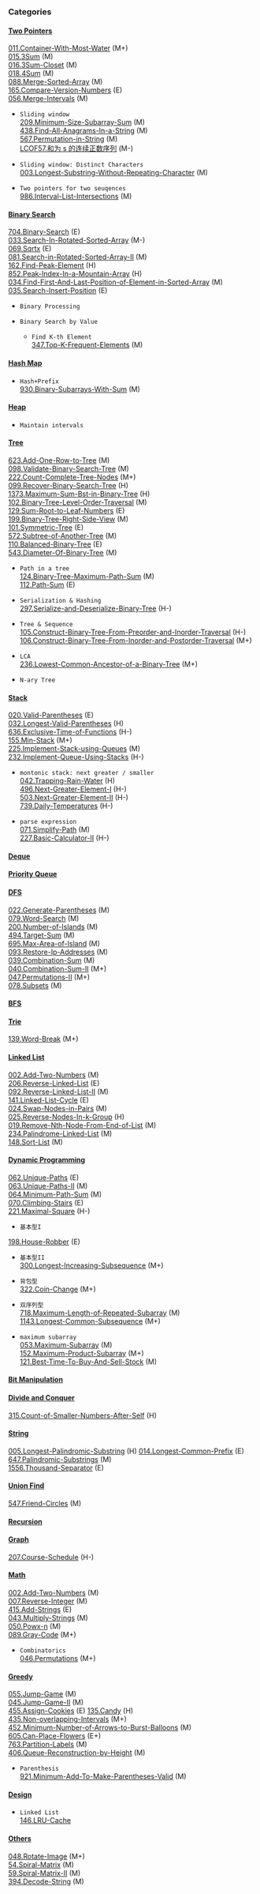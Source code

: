 ### Categories

#### [Two Pointers](https://github.com/monster898/leetcode/tree/master/Two_Pointers)

[011.Container-With-Most-Water](https://github.com/monster898/leetcode/tree/master/Two_Pointers/011.Container-With-Most-Water) (M+)  
[015.3Sum](https://github.com/monster898/leetcode/tree/master/Two_Pointers/015.3Sum) (M)  
[016.3Sum-Closet](https://github.com/monster898/leetcode/tree/master/Two_Pointers/016.3Sum-Closet) (M)  
[018.4Sum](https://github.com/monster898/leetcode/tree/master/Two_Pointers/018.4Sum) (M)  
[088.Merge-Sorted-Array](https://github.com/monster898/leetcode/tree/master/Two_Pointers/088.Merge-Sorted-Array) (M)  
[165.Compare-Version-Numbers](https://github.com/monster898/leetcode/tree/master/Two_Pointers/165.Compare-Version-Numbers) (E)  
[056.Merge-Intervals](https://github.com/monster898/leetcode/tree/master/Two_Pointers/056.Merge-Intervals) (M)

- `Sliding window`  
  [209.Minimum-Size-Subarray-Sum](https://github.com/monster898/leetcode/tree/master/Two_Pointers/209.Minimum-Size-Subarray-Sum) (M)  
  [438.Find-All-Anagrams-In-a-String](https://github.com/monster898/leetcode/tree/master/Two_Pointers/438.Find-All-Anagrams-In-a-String) (M)  
  [567.Permutation-in-String](https://github.com/monster898/leetcode/tree/master/Two_Pointers/567.Permutation-in-String) (M)  
  [LCOF57.和为 s 的连续正数序列](https://github.com/monster898/leetcode/tree/master/Two_Pointers/LCOF57.和为s的连续正数序列) (M-)

- `Sliding window: Distinct Characters`  
  [003.Longest-Substring-Without-Repeating-Character](https://github.com/monster898/leetcode/tree/master/Two_Pointers/003.Longest-Substring-Without-Repeating-Character) (M)

- `Two pointers for two seuqences`  
  [986.Interval-List-Intersections](https://github.com/monster898/leetcode/Two_Pointers/986.Interval-List-Intersections) (M)

#### [Binary Search](https://github.com/monster898/leetcode/tree/master/Binary_Search)

[704.Binary-Search](https://github.com/monster898/leetcode/tree/master/Binary_Search/704.Binary-Search) (E)  
[033.Search-In-Rotated-Sorted-Array](https://github.com/monster898/leetcode/tree/master/Binary_Search/033.Search-In-Rotated-Sorted-Array) (M-)  
[069.Sqrtx](https://github.com/monster898/leetcode/tree/master/Binary_Search/069.Sqrtx) (E)  
[081.Search-in-Rotated-Sorted-Array-II](https://github.com/monster898/leetcode/tree/master/Binary_Search/081.Search-in-Rotated-Sorted-Array-II) (M)  
[162.Find-Peak-Element](https://github.com/monster898/leetcode/tree/master/Binary_Search/162.Find-Peak-Element) (H)  
[852.Peak-Index-In-a-Mountain-Array](https://github.com/monster898/leetcode/tree/master/Binary_Search/852.Peak-Index-In-a-Mountain-Array) (H)  
[034.Find-First-And-Last-Position-of-Element-in-Sorted-Array](https://github.com/monster898/leetcode/tree/master/Binary_Search/Find-First-And-Last-Position-of-Element-in-Sorted-Array) (M)  
[035.Search-Insert-Position](https://github.com/monster898/leetcode/tree/master/Binary_Search/035.Search-Insert-Position) (E)

- `Binary Processing`

- `Binary Search by Value`

  - `Find K-th Element`  
    [347.Top-K-Frequent-Elements](https://github.com/monster898/leetcode/tree/master/Binary_Search/347.Top-K-Frequent-Elements) (M)

#### [Hash Map](https://github.com/monster898/leetcode/tree/master/Hash)

- `Hash+Prefix`  
  [930.Binary-Subarrays-With-Sum](https://github.com/monster898/leetcode/tree/master/Hash/930.Binary-Subarrays-With-Sum) (M)

#### [Heap](https://github.com/monster898/leetcode/tree/master/Heap)

- `Maintain intervals`

#### [Tree](https://github.com/monster898/leetcode/tree/master/Tree)

[623.Add-One-Row-to-Tree](https://github.com/monster898/leetcode/tree/master/Tree/623.Add-One-Row-to-Tree) (M)  
[098.Validate-Binary-Search-Tree](https://github.com/monster898/leetcode/tree/master/Tree/098.Validate-Binary-Search-Tree) (M)  
[222.Count-Complete-Tree-Nodes](https://github.com/monster898/leetcode/tree/master/Tree/222.Count-Complete-Tree-Nodes) (M+)  
[099.Recover-Binary-Search-Tree](https://github.com/monster898/leetcode/tree/master/Tree/099.Recover-Binary-Search-Tree) (H)  
[1373.Maximum-Sum-Bst-in-Binary-Tree](https://github.com/monster898/leetcode/tree/master/Tree/1373.Maximum-Sum-Bst-in-Binary-Tree) (H)  
[102.Binary-Tree-Level-Order-Traversal](https://github.com/monster898/leetcode/tree/master/Tree/102.Binary-Tree-Level-Order-Traversal) (M)  
[129.Sum-Root-to-Leaf-Numbers](https://github.com/monster898/leetcode/tree/master/Tree/129.Sum-Root-to-Leaf-Numbers) (E)  
[199.Binary-Tree-Right-Side-View](https://github.com/monster898/leetcode/tree/master/Tree/199.Binary-Tree-Right-Side-View) (M)  
[101.Symmetric-Tree](https://github.com/monster898/leetcode/tree/master/Tree/101.Symmetric-Tree) (E)  
[572.Subtree-of-Another-Tree](https://github.com/monster898/leetcode/tree/master/Tree/572.Subtree-of-Another-Tree) (M)  
[110.Balanced-Binary-Tree](https://github.com/monster898/leetcode/tree/master/Tree/110.Balanced-Binary-Tree) (E)  
[543.Diameter-Of-Binary-Tree](https://github.com/monster898/leetcode/tree/master/Tree/543.Diameter-Of-Binary-Tree) (M)

- `Path in a tree`  
  [124.Binary-Tree-Maximum-Path-Sum](https://github.com/monster898/leetcode/tree/master/Tree/124.Binary-Tree-Maximum-Path-Sum) (M)  
  [112.Path-Sum](https://github.com/monster898/leetcode/tree/master/Tree/112.Path-Sum) (E)

- `Serialization & Hashing`  
  [297.Serialize-and-Deserialize-Binary-Tree](https://github.com/monster898/leetcode/tree/master/Tree/297.Serialize-and-Deserialize-Binary-Tree) (H-)

- `Tree & Sequence`  
  [105.Construct-Binary-Tree-From-Preorder-and-Inorder-Traversal](https://github.com/monster898/leetcode/tree/master/Tree/105.Construct-Binary-Tree-From-Preorder-And-Inorder-Traversal) (H-)  
  [106.Construct-Binary-Tree-From-Inorder-and-Postorder-Traversal](https://github.com/monster898/leetcode/tree/master/Tree/106.Construct-Binary-Tree-From-Inorder-And-Postorder-Traversal) (M+)

- `LCA`  
   [236.Lowest-Common-Ancestor-of-a-Binary-Tree](https://github.com/monster898/leetcode/tree/master/Tree/236.Lowest-Common-Ancestor-of-a-Binary-Tree) (M+)

- `N-ary Tree`

#### [Stack](https://github.com/monster898/leetcode/tree/master/Stack)

[020.Valid-Parentheses](https://github.com/monster898/leetcode/tree/master/Stack/020.Valid-Parentheses) (E)  
[032.Longest-Valid-Parentheses](https://github.com/monster898/leetcode/tree/master/Stack/032.Longest-Valid-Parentheses) (H)  
[636.Exclusive-Time-of-Functions](https://github.com/monster898/leetcode/tree/master/Stack/636.Exclusive-Time-of-Functions) (H-)  
[155.Min-Stack](https://github.com/monster898/leetcode/tree/master/Stack/155.Min-Stack) (M+)  
[225.Implement-Stack-using-Queues](https://github.com/monster898/leetcode/tree/master/Stack/225.Implement-Stack-using-Queues) (M)  
[232.Implement-Queue-Using-Stacks](https://github.com/monster898/leetcode/tree/master/Stack/232.Implement-Queue-Using-Stacks) (H-)

- `montonic stack: next greater / smaller`  
   [042.Trapping-Rain-Water](https://github.com/monster898/leetcode/tree/master/Stack/042.Trapping-Rain-Water) (H)  
   [496.Next-Greater-Element-I](https://github.com/monster898/leetcode/tree/master/Stack/496.Next-Greater-Element-I) (H-)  
   [503.Next-Greater-Element-II](https://github.com/monster898/leetcode/tree/master/Stack/503.Next-Greater-Element-II) (H-)  
   [739.Daily-Temperatures](https://github.com/monster898/leetcode/tree/master/Stack/739.Daily-Temperatures) (H-)

- `parse expression`  
  [071.Simplify-Path](https://github.com/monster898/leetcode/tree/master/Stack/071.Simplify-Path) (M)  
  [227.Basic-Calculator-II](https://github.com/monster898/leetcode/tree/master/Stack/227.Basic-Calculator-II) (H-)

#### [Deque](https://github.com/monster898/leetcode/tree/master/Deque)

#### [Priority Queue](https://github.com/monster898/leetcode/tree/master/Priority_Queue)

#### [DFS](https://github.com/monster898/leetcode/tree/master/DFS)

[022.Generate-Parentheses](https://github.com/monster898/leetcode/tree/master/DFS/022.Generate-Parentheses) (M)  
[079.Word-Search](https://github.com/monster898/leetcode/tree/master/DFS/079.Word-Search) (M)  
[200.Number-of-Islands](https://github.com/monster898/leetcode/tree/master/DFS/200.Number-of-Islands) (M)  
[494.Target-Sum](https://github.com/monster898/leetcode/tree/master/DFS/494.Target-Sum) (M)  
[695.Max-Area-of-Island](https://github.com/monster898/leetcode/tree/master/DFS/695.Max-Area-of-Island) (M)  
[093.Restore-Ip-Addresses](https://github.com/monster898/leetcode/tree/master/DFS/093.Restore-Ip-Addresses) (M)  
[039.Combination-Sum](https://github.com/monster898/leetcode/tree/master/DFS/039.Combination-Sum) (M)  
[040.Combination-Sum-II](https://github.com/monster898/leetcode/tree/master/DFS/040.Combination-Sum-II) (M+)  
[047.Permutations-II](https://github.com/monster898/leetcode/tree/master/DFS/047.Permutations-II) (M+)  
[078.Subsets](https://github.com/monster898/leetcode/tree/master/DFS/078.Subsets) (M)

#### [BFS](https://github.com/monster898/leetcode/tree/master/BFS)

#### [Trie](https://github.com/monster898/leetcode/tree/master/Trie)

[139.Word-Break](https://github.com/monster898/leetcode/tree/master/Trie/139.Word-Break) (M+)

#### [Linked List](https://github.com/monster898/leetcode/tree/master/Linked_List)

[002.Add-Two-Numbers](https://github.com/monster898/leetcode/tree/master/Math/002.Add-Two-Numbers) (M)  
[206.Reverse-Linked-List](https://github.com/monster898/leetcode/tree/master/Linked_List/206.Reverse-Linked-List) (E)  
[092.Reverse-Linked-List-II](https://github.com/monster898/leetcode/tree/master/Linked_List/092.Reverse-Linked-List-II) (M)  
[141.Linked-List-Cycle](https://github.com/monster898/leetcode/tree/master/Linked_List/141.Linked-List-Cycle) (E)  
[024.Swap-Nodes-in-Pairs](https://github.com/monster898/leetcode/tree/master/Linked_List/024.Swap-Nodes-in-Pairs) (M)  
[025.Reverse-Nodes-In-k-Group](https://github.com/monster898/leetcode/tree/master/Linked_List/025.Reverse-Nodes-In-k-Group) (H)  
[019.Remove-Nth-Node-From-End-of-List](https://github.com/monster898/leetcode/tree/master/Linked_List/019.Remove-Nth-Node-From-End-of-List) (M)  
[234.Palindrome-Linked-List](https://github.com/monster898/leetcode/tree/master/Linked_List/234.Palindrome-Linked-List) (M)  
[148.Sort-List](https://github.com/monster898/leetcode/tree/master/Linked_List/148.Sort-List) (M)

#### [Dynamic Programming](https://github.com/monster898/leetcode/tree/master/Dynamic_Programming)

[062.Unique-Paths](https://github.com/monster898/leetcode/tree/master/Dynamic_Programming/062.Unique-Paths) (E)  
[063.Unique-Paths-II](https://github.com/monster898/leetcode/tree/master/Dynamic_Programming/063.Unique-Paths-II) (M)  
[064.Minimum-Path-Sum](https://github.com/monster898/leetcode/tree/master/Dynamic_Programming/064.Minimum-Path-Sum) (M)  
[070.Climbing-Stairs](https://github.com/monster898/leetcode/tree/master/Dynamic_Programming/070.Climbing-Stairs) (E)  
[221.Maximal-Square](https://github.com/monster898/leetcode/tree/master/Dynamic_Programming/221.Maximal-Square) (H-)

- `基本型I`

[198.House-Robber](https://github.com/monster898/leetcode/tree/master/Dynamic_Programming/198.House-Robber) (E)

- `基本型II`  
   [300.Longest-Increasing-Subsequence](https://github.com/monster898/leetcode/tree/master/Dynamic_Programming/300.Longest-Increasing-Subsequence) (M+)

- `背包型`  
  [322.Coin-Change](https://github.com/monster898/leetcode/tree/master/Dynamic_Programming/322.Coin-Change) (M+)

- `双序列型`  
   [718.Maximum-Length-of-Repeated-Subarray](https://github.com/monster898/leetcode/tree/master/Dynamic_Programming/718.Maximum-Length-of-Repeated-Subarray) (M)  
   [1143.Longest-Common-Subsequence](https://github.com/monster898/leetcode/tree/master/Dynamic_Programming/1143.Longest-Common-Subsequence) (M+)

- `maximum subarray`  
  [053.Maximum-Subarray](https://github.com/monster898/leetcode/tree/master/Dynamic_Programming/053.Maximum-Subarray) (M)  
  [152.Maximum-Product-Subarray](https://github.com/monster898/leetcode/tree/master/Dynamic_Programming/152.Maximum-Product-Subarray) (M+)  
  [121.Best-Time-To-Buy-And-Sell-Stock](https://github.com/monster898/leetcode/tree/master/Dynamic_Programming/121.Best-Time-To-Buy-And-Sell-Stock) (M)

#### [Bit Manipulation](https://github.com/monster898/leetcode/tree/master/Bit_Manipulation)

#### [Divide and Conquer](https://github.com/monster898/leetcode/tree/master/Divide_Conquer)

[315.Count-of-Smaller-Numbers-After-Self](https://github.com/monster898/leetcode/tree/master/Divide_Conquer/315.Count-of-Smaller-Numbers-After-Self) (H)

#### [String](https://github.com/monster898/leetcode/tree/master/String)

[005.Longest-Palindromic-Substring](https://github.com/monster898/leetcode/tree/master/String/005.Longest-Palindromic-Substring) (H)
[014.Longest-Common-Prefix](https://github.com/monster898/leetcode/tree/master/String/014.Longest-Common-Prefix) (E)
[647.Palindromic-Substrings](https://github.com/monster898/leetcode/tree/master/String/647.Palindromic-Substrings) (M)  
[1556.Thousand-Separator](https://github.com/monster898/leetcode/tree/master/String/1556.Thousand-Separator) (E)

#### [Union Find](https://github.com/monster898/leetcode/tree/master/Union_Find)

[547.Friend-Circles](https://github.com/monster898/leetcode/tree/master/Union_Find/547.Friend-Circles) (M)

#### [Recursion](https://github.com/monster898/leetcode/tree/master/Recursion)

#### [Graph](https://github.com/monster898/leetcode/tree/master/Graph/)

[207.Course-Schedule](https://github.com/monster898/leetcode/tree/master/Graph/207.Course-Schedule) (H-)

#### [Math](https://github.com/monster898/leetcode/tree/master/Math)

[002.Add-Two-Numbers](https://github.com/monster898/leetcode/tree/master/Math/002.Add-Two-Numbers) (M)  
[007.Reverse-Integer](https://github.com/monster898/leetcode/tree/master/Math/007.Reverse-Integer) (M)  
[415.Add-Strings](https://github.com/monster898/leetcode/tree/master/Math/415.Add-Strings) (E)  
[043.Multiply-Strings](https://github.com/monster898/leetcode/tree/master/Math/043.Multiply-Strings) (M)  
[050.Powx-n](https://github.com/monster898/leetcode/tree/master/Math/050.Powx-n) (M)  
[089.Gray-Code](https://github.com/monster898/leetcode/tree/master/Math089.Gray-Code) (M+)

- `Combinatorics`  
  [046.Permutations](https://github.com/monster898/leetcode/tree/master/Math/046.Permutations) (M+)

#### [Greedy](https://github.com/monster898/leetcode/tree/master/Greedy)

[055.Jump-Game](https://github.com/monster898/leetcode/tree/master/Greedy/055.Jump-Game) (M)  
[045.Jump-Game-II](https://github.com/monster898/leetcode/tree/master/Greedy/045.Jump-Game-II) (M)  
[455.Assign-Cookies](https://github.com/monster898/leetcode/tree/master/Greedy/455.Assign-Cookies) (E) 
[135.Candy](https://github.com/monster898/leetcode/tree/master/Greedy/135.Candy) (H)  
[435.Non-overlapping-Intervals](https://github.com/monster898/leetcode/tree/master/Greedy/435.Non-overlapping-Intervals) (M+)  
[452.Minimum-Number-of-Arrows-to-Burst-Balloons](https://github.com/monster898/leetcode/tree/master/Greedy/452.Minimum-Number-of-Arrows-to-Burst-Balloons) (M)  
[605.Can-Place-Flowers](https://github.com/monster898/leetcode/tree/master/Greedy/605.Can-Place-Flowers) (E+)  
[763.Partition-Labels](https://github.com/monster898/leetcode/tree/master/Greedy/763.Partition-Labels) (M)  
[406.Queue-Reconstruction-by-Height](https://github.com/monster898/leetcode/tree/master/Greedy/406.Queue-Reconstruction-by-Height) (M)

- `Parenthesis`  
  [921.Minimum-Add-To-Make-Parentheses-Valid](https://github/monster898/leetcode/tree/master/Greedy/921.Minimum-Add-To-Make-Parentheses-Valid) (M)

#### [Design](https://github.com/monster898/leetcode/tree/master/Design)

- `Linked List`  
   [146.LRU-Cache](https://github.com/monster898/leetcode/tree/master/Design/146.LRU-Cache)

#### [Others](https://github.com/monster898/leetcode/tree/master/Others)

[048.Rotate-Image](https://github.com/monster898/leetcode/tree/master/Others/048.Rotate-Image) (M+)  
[54.Spiral-Matrix](https://github.com/monster898/leetcode/tree/master/Others/54.Spiral-Matrix) (M)  
[59.Spiral-Matrix-II](https://github.com/monster898/leetcode/tree/master/Others/59.Spiral-Matrix-II) (M)  
[394.Decode-String](https://github.com/monster898/leetcode/tree/master/Others/394.Decode-String) (M)
